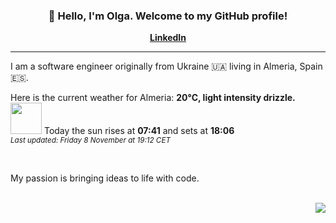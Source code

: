 <h3 align="center">👋 Hello, I'm Olga. Welcome to my GitHub profile! </h3>
<p align="center">
  <strong><a href="https://www.linkedin.com/in/olga-f/">LinkedIn</a></strong>
</p>

---

I am a software engineer originally from Ukraine 🇺🇦 living in Almeria, Spain 🇪🇸.


Here is the current weather for Almeria:
<b> 20°C, 
 light intensity drizzle.
</b> <img width="50" src=https:&#x2F;&#x2F;openweathermap.org&#x2F;img&#x2F;wn&#x2F;09n.png></img> Today the sun rises at
 <b>07:41</b> 
and sets at <b>18:06</b>
<br/>
<small><i>Last updated: Friday 8 November at 19:12 CET </i></small>
<br/>

<br/>
<p> My passion is bringing ideas to life with code. </p>
<br/>



<div align="right">
<img src="https://komarev.com/ghpvc/?username=olga-f&color=38A3A5">
</div>

